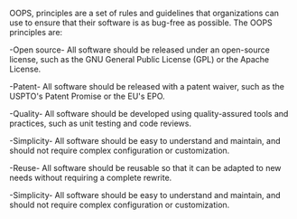 OOPS, principles are a set of rules and guidelines that organizations can use to ensure that their software is as bug-free as possible. The OOPS principles are:

-Open source- All software should be released under an open-source license, such as the GNU General Public License (GPL) or the Apache License.

-Patent- All software should be released with a patent waiver, such as the USPTO's Patent Promise or the EU's EPO.

-Quality- All software should be developed using quality-assured tools and practices, such as unit testing and code reviews.

-Simplicity- All software should be easy to understand and maintain, and should not require complex configuration or customization.

-Reuse- All software should be reusable so that it can be adapted to new needs without requiring a complete rewrite.

-Simplicity- All software should be easy to understand and maintain, and should not require complex configuration or customization.
